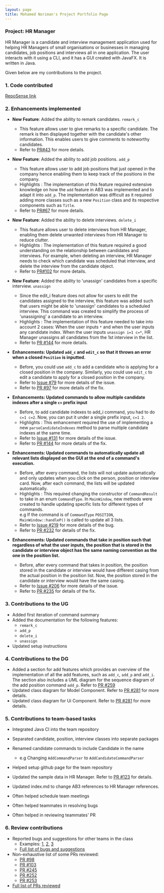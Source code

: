 ```yaml
---
layout: page
title: Mohamed Noriman's Project Portfolio Page
---
```


### Project: HR Manager

HR Manager is a candidate and interview management application used for helping HR Managers of small organisations
or businesses in managing candidates, job positions and interviews all in one application.
The user interacts with it using a CLI, and it has a GUI created with JavaFX. It is written in Java.

Given below are my contributions to the project.

### 1. Code contributed
[RepoSense link](https://nus-cs2103-ay2122s1.github.io/tp-dashboard/?search=seaweed&sort=groupTitle&sortWithin=title&timeframe=commit&mergegroup=&groupSelect=groupByRepos&breakdown=true&checkedFileTypes=docs~functional-code~test-code~other&since=2021-09-17&tabOpen=true&tabType=authorship&tabAuthor=seaweediman&tabRepo=AY2122S1-CS2103T-W13-1%2Ftp%5Bmaster%5D&authorshipIsMergeGroup=false&authorshipFileTypes=docs~functional-code~test-code&authorshipIsBinaryFileTypeChecked=false)

### 2. Enhancements implemented
* **New Feature**: Added the ability to remark candidates. `remark_c`
  * This feature allows user to give remarks to a specific candidate. The remark is then displayed together with the 
  candidate's other information. This enables users to give comments to noteworthy candidates.
  * Refer to [PR#43](https://github.com/AY2122S1-CS2103T-W13-1/tp/pull/43) for more details.

* **New Feature**: Added the ability to add job positions. `add_p`
  * This feature allows user to add job positions that just opened in the company hence enabling them to keep track 
  of the positions in the company.
  * Highlights : The implementation of this feature required extensive knowledge on how the `add` feature in AB3 was implemented and to adapt it into `add_p`. 
    The implementation was difficult as it required adding more classes such as a new `Position` class and its respective components such as `Title`.
  * Refer to [PR#67](https://github.com/AY2122S1-CS2103T-W13-1/tp/pull/67) for more details.

* **New Feature**: Added the ability to delete interviews. `delete_i`
  * This feature allows user to delete interviews from HR Manager, enabling them delete unwanted interviews from 
  HR Manager to reduce clutter.
  * Highlights : The implementation of this feature required a good understanding on the relationship between candidates and interviews. For example, when deleting an interview, HR Manager needs to check which candidate was scheduled that interview, and delete the interview from the candidate object.
  * Refer to [PR#102](https://github.com/AY2122S1-CS2103T-W13-1/tp/pull/102) for more details.

* **New Feature**: Added the ability to 'unassign' candidates from a specific interview. `unassign`
  * Since the edit_i feature does not allow for users to edit the candidates assigned to the interview, this feature
    was added such that users might be able to 'unassign' candidates to a scheduled interview. This command was created
    to simplify the process of 'unassigning' a candidate to an interview.
  * Highlights : The implementation of this feature needed to take into account 2 cases: When the user inputs `*` and when the user inputs any candidate index. When the user inputs `unassign i=1 c=*`, HR Manager unassigns all candidates from the 1st interview in the list.
  * Refer to [PR #144](https://github.com/AY2122S1-CS2103T-W13-1/tp/pull/144) for more details.

* **Enhancements: Updated `add_c` and `edit_c` so that it throws an error when a closed `Position` is inputted.**
  * Before, you could use `add_c` to add a candidate who is applying for a closed position in the company. Similarly, you could use `edit_c` to edit a candidate to apply for a closed position in the company.
  * Refer to [Issue #79](https://github.com/AY2122S1-CS2103T-W13-1/tp/issues/79) for more details of the issue.
  * Refer to [PR #97](https://github.com/AY2122S1-CS2103T-W13-1/tp/pull/97) for more details of the fix.

* **Enhancements: Updated commands to allow multiple candidate indexes after a single `c=` prefix input**
  * Before, to add candidate indexes to add_i command, you had to do `c=1 c=2`. Now, you can put it under a single prefix input, 
   `c=1 2`.
  * Highlights : This enhancement required the use of implementing a new `parseCandidateIndexes` method to parse multiple candidate indexes at the same time.
  * Refer to [Issue #131](https://github.com/AY2122S1-CS2103T-W13-1/tp/issues/131) for more details of the issue.
  * Refer to [PR #144](https://github.com/AY2122S1-CS2103T-W13-1/tp/pull/144) for more details of the fix.

* **Enhancements: Updated commands to automatically update all relevant lists displayed on the GUI at the end of a command's execution.**
  * Before, after every command, the lists will not update automatically and only updates when you click on the person, position or interview card. Now, after each command, the lists will be updated automatically.
  * Highlights : This required changing the constructor of `CommandResult` to take in an enum `CommandType`. In `MainWindow`, new methods were created to handle updating specific lists for different types of commands. <br>
    e.g If the command is of `CommandType` `POSITION`, `MainWindow::handleP()` is called to update all 3 lists.
  * Refer to [Issue #219](https://github.com/AY2122S1-CS2103T-W13-1/tp/issues/219) for more details of the bug.
  * Refer to [PR #232](https://github.com/AY2122S1-CS2103T-W13-1/tp/pull/232) for details of the fix.

* **Enhancements: Updated commands that take in position such that regardless of what the user inputs, the position that is stored in the candidate or interview object has the same naming convention as the one in the position list.**
  * Before, after every command that takes in position, the position stored in the candidate or interview would have different casing from the actual position in the position list. Now, the position stored in the candidate or interview would have the same casing.
  * Refer to [Issue #206](https://github.com/AY2122S1-CS2103T-W13-1/tp/issues/206) for more details of the issue.
  * Refer to [PR #235](https://github.com/AY2122S1-CS2103T-W13-1/tp/pull/235) for details of the fix.

### 3. Contributions to the UG
* Added first iteration of command summary
* Added the documentation for the following features:
  * `remark_c`
  * `add_p`
  * `delete_i`
  * `unassign`
* Updated setup instructions

### 4. Contributions to the DG

* Added a section for add features which provides an overview of the implementation of all the add features, such as
  `add_c`, `add_p` and `add_i`. The section also includes a UML diagram for the sequence diagram of the add
  position command `add_p`. Refer to [PR #259](https://github.com/AY2122S1-CS2103T-W13-1/tp/pull/259)
* Updated class diagram for Model Component. Refer to [PR #281](https://github.com/AY2122S1-CS2103T-W13-1/tp/pull/281) for more details.
* Updated class diagram for Ui Component. Refer to [PR #281](https://github.com/AY2122S1-CS2103T-W13-1/tp/pull/281) for more details.

### 5. Contributions to team-based tasks
* Integrated Java CI into the team repository

* Separated candidate, position, interview classes into separate packages

* Renamed candidate commands to include Candidate in the name
  * e.g Changing `AddCommandParser` to `AddCandidateCommandParser`

* Helped setup github page for the team repository

* Updated the sample data in HR Manager. Refer to [PR #123](https://github.com/AY2122S1-CS2103T-W13-1/tp/pull/123) for details.

* Updated index.md to change AB3 references to HR Manager references.

* Often helped schedule team meetings

* Often helped teammates in resolving bugs

* Often helped in reviewing teammates' PR

### 6. Review contributions
* Reported bugs and suggestions for other teams in the class
  * Examples: [1](https://github.com/seaweediman/ped/issues/4), [2](https://github.com/seaweediman/ped/issues/3), [3](https://github.com/seaweediman/ped/issues/14)
  * [Full list of bugs and suggestions](https://github.com/seaweediman/ped/issues/)
* Non-exhaustive list of some PRs reviewed:
  * [PR #98](https://github.com/AY2122S1-CS2103T-W13-1/tp/pull/98)
  * [PR #103](https://github.com/AY2122S1-CS2103T-W13-1/tp/pull/103)
  * [PR #245](https://github.com/AY2122S1-CS2103T-W13-1/tp/pull/245)
  * [PR #252](https://github.com/AY2122S1-CS2103T-W13-1/tp/pull/252)
  * [PR #253](https://github.com/AY2122S1-CS2103T-W13-1/tp/pull/253)
* [Full list of PRs reviewed](https://github.com/AY2122S1-CS2103T-W13-1/tp/pulls?q=is%3Apr+is%3Aclosed+reviewed-by%3Aseaweediman)
